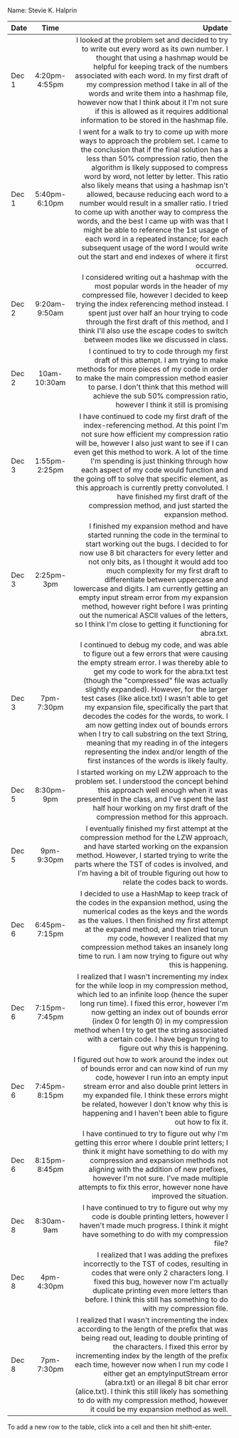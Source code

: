Name: Stevie K. Halprin

| Date  |     Time      |                                                                                                                                                                                                                                                                                                                                                                                                                                                                                                                                                                                                                                                                                                  Update |
|:------|:-------------:|--------------------------------------------------------------------------------------------------------------------------------------------------------------------------------------------------------------------------------------------------------------------------------------------------------------------------------------------------------------------------------------------------------------------------------------------------------------------------------------------------------------------------------------------------------------------------------------------------------------------------------------------------------------------------------------------------------:|
| Dec 1 | 4:20pm-4:55pm |                                                                                                                                                                                                                                               I looked at the problem set and decided to try to write out every word as its own number. I thought that using a hashmap would be helpful for keeping track of the numbers associated with each word. In my first draft of my compression method I take in all of the words and write them into a hashmap file, however now that I think about it I'm not sure if this is allowed as it requires additional information to be stored in the hashmap file. |
| Dec 1 | 5:40pm-6:10pm | I went for a walk to try to come up with more ways to approach the problem set. I came to the conclusion that if the final solution has a less than 50% compression ratio, then the algorithm is likely supposed to compress word by word, not letter by letter. This ratio also likely means that using a hashmap isn't allowed, because reducing each word to a number would result in a smaller ratio. I tried to come up with another way to compress the words, and the best I came up with was that I might be able to reference the 1st usage of each word in a repeated instance; for each subsequent usage of the word I would write out the start and end indexes of where it first occurred. |
| Dec 2 | 9:20am-9:50am |                                                                                                                                                                                                                                                                                                                                         I considered writing out a hashmap with the most popular words in the header of my compressed file, however I decided to keep trying the index referencing method instead. I spent just over half an hour trying to code through the first draft of this method, and I think I'll also use the escape codes to switch between modes like we discussed in class. |
| Dec 2 | 10am-10:30am  |                                                                                                                                                                                                                                                                                                                                                                                                I continued to try to code through my first draft of this attempt. I am trying to make methods for more pieces of my code in order to make the main compression method easier to parse. I don't think that this method will achieve the sub 50% compression ratio, however I think it still is promising |
| Dec 3 | 1:55pm-2:25pm |                                                                                                                                                                            I have continued to code my first draft of the index-referencing method. At this point I'm not sure how efficient my compression ratio will be, however I also just want to see if I can even get this method to work. A lot of the time I'm spending is just thinking through how each aspect of my code would function and the going off to solve that specific element, as this approach is currently pretty convoluted. I have finished my first draft of the compression method, and just started the expansion method. |
| Dec 3 |  2:25pm-3pm   |                                                                                                                                               I finished my expansion method and have started running the code in the terminal to start working out the bugs. I decided to for now use 8 bit characters for every letter and not only  bits, as I thought it would add too much complexity for my first draft to differentiate between uppercase and lowercase and digits. I am currently getting an empty input stream error from my expansion method, however right before I was printing out the numerical ASCII values of the letters, so I think I'm close to getting it functioning for abra.txt. |
| Dec 3 |  7pm-7:30pm   |                                                      I continued to debug my code, and was able to figure out a few errors that were causing the empty stream error. I was thereby able to get my code to work for the abra.txt test (though the "compressed" file was actually slightly expanded). However, for the larger test cases (like alice.txt) I wasn't able to get my expansion file, specifically the part that decodes the codes for the words, to work. I am now getting index out of bounds errors when I try to call substring on the text String, meaning that my reading in of the integers representing the index and/or length of the first instances of the words is likely faulty. |
| Dec 5 |  8:30pm-9pm   |                                                                                                                                                                                                                                                                                                                                                                                                                                         I started working on my LZW approach to the problem set. I understood the concept behind this approach well enough when it was presented in the class, and I've spent the last half hour working on my first draft of the compression method for this approach. |
| Dec 5 |  9pm-9:30pm   |                                                                                                                                                                                                                                                                                                                                                                                           I eventually finished my first attempt at the compression method for the LZW approach, and have started working on the expansion method. However, I started trying to write the parts where the TST of codes is involved, and I'm having a bit of trouble figuring out how to relate the codes back to words. |
| Dec 6 | 6:45pm-7:15pm |                                                                                                                                                                                                                                                                                                                           I decided to use a HashMap to keep track of the codes in the expansion method, using the numerical codes as the keys and the words as the values. I then finished my first attempt at the expand method, and then tried torun my code, however I realized that my compression method takes an insanely long time to run. I am now trying to figure out why this is happening. |
| Dec 6 | 7:15pm-7:45pm |                                                                                                                                                                                                                                                                                               I realized that I wasn't incrementing my index for the while loop in my compression method, which led to an infinite loop (hence the super long run time). I fixed this error, however I'm now getting an index out of bounds error (index 0 for length 0) in my compression method when I try to get the string associated with a certain code. I have begun trying to figure out why this is happening. |
| Dec 6 | 7:45pm-8:15pm |                                                                                                                                                                                                                                                                                                                                                                I figured out how to work around the index out of bounds error and can now kind of run my code, however I run into an empty input stream error and also double print letters in my expanded file. I think these errors might be related, however I don't know why this is happening and I haven't been able to figure out how to fix it. |
| Dec 6 | 8:15pm-8:45pm |                                                                                                                                                                                                                                                                                                                                                           I have continued to try to figure out why I'm getting this error where I double print letters; I think it might have something to do with my compression and expansion methods not aligning with the addition of new prefixes, however I'm not sure. I've made multiple attempts to fix this error, however none have improved the situation. |
| Dec 8 |  8:30am-9am   |                                                                                                                                                                                                                                                                                                                                                                                                                                                                                                                     I have continued to try to figure out why my code is double printing letters, however I haven't made much progress. I think it might have something to do with my compression file? |
| Dec 8 |  4pm-4:30pm   |                                                                                                                                                                                                                                                                                                                                                                                                           I realized that I was adding the prefixes incorrectly to the TST of codes, resulting in codes that were only 2 characters long. I fixed this bug, however now I'm actually duplicate printing even more letters than before. I think this still has something to do with my compression file. |
| Dec 8 |  7pm-7:30pm   |                                                                                                                                                                                                    I realized that I wasn't incrementing the index according to the length of the prefix that was being read out, leading to double printing of the characters. I fixed this error by incrementing index by the length of the prefix each time, however now when I run my code I either get an emptyInputStream error (abra.txt) or an illegal 8 bit char error (alice.txt). I think this still likely has something to do with my compression method, however it could be my expansion method as well. |


To add a new row to the table, click into a cell and then hit shift-enter.